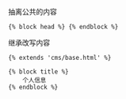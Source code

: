抽离公共的内容

```
{% block head %} {% endblock %}
```

继承改写内容

```
{% extends 'cms/base.html' %}

{% block title %}
    个人信息
{% endblock %}
```



